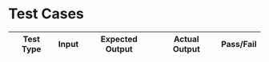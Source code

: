 # Test Cases

| Test Type | Input | Expected Output | Actual Output | Pass/Fail |
|-----------|-------|------------------|----------------|-----------|